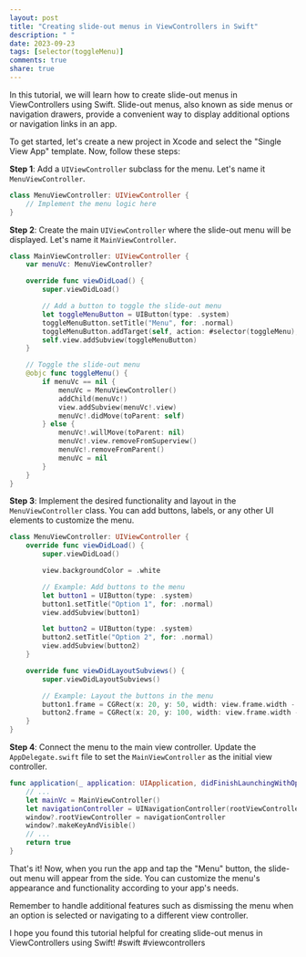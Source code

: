 ```yaml
---
layout: post
title: "Creating slide-out menus in ViewControllers in Swift"
description: " "
date: 2023-09-23
tags: [selector(toggleMenu)]
comments: true
share: true
---
```


In this tutorial, we will learn how to create slide-out menus in ViewControllers using Swift. Slide-out menus, also known as side menus or navigation drawers, provide a convenient way to display additional options or navigation links in an app.

To get started, let's create a new project in Xcode and select the "Single View App" template. Now, follow these steps:

**Step 1**: Add a `UIViewController` subclass for the menu. Let's name it `MenuViewController`.

```swift
class MenuViewController: UIViewController {
    // Implement the menu logic here
}
```

**Step 2**: Create the main `UIViewController` where the slide-out menu will be displayed. Let's name it `MainViewController`.

```swift
class MainViewController: UIViewController {
    var menuVc: MenuViewController?

    override func viewDidLoad() {
        super.viewDidLoad()

        // Add a button to toggle the slide-out menu
        let toggleMenuButton = UIButton(type: .system)
        toggleMenuButton.setTitle("Menu", for: .normal)
        toggleMenuButton.addTarget(self, action: #selector(toggleMenu), for: .touchUpInside)
        self.view.addSubview(toggleMenuButton)
    }

    // Toggle the slide-out menu
    @objc func toggleMenu() {
        if menuVc == nil {
            menuVc = MenuViewController()
            addChild(menuVc!)
            view.addSubview(menuVc!.view)
            menuVc!.didMove(toParent: self)
        } else {
            menuVc!.willMove(toParent: nil)
            menuVc!.view.removeFromSuperview()
            menuVc!.removeFromParent()
            menuVc = nil
        }
    }
}
```

**Step 3**: Implement the desired functionality and layout in the `MenuViewController` class. You can add buttons, labels, or any other UI elements to customize the menu.

```swift
class MenuViewController: UIViewController {
    override func viewDidLoad() {
        super.viewDidLoad()

        view.backgroundColor = .white

        // Example: Add buttons to the menu
        let button1 = UIButton(type: .system)
        button1.setTitle("Option 1", for: .normal)
        view.addSubview(button1)

        let button2 = UIButton(type: .system)
        button2.setTitle("Option 2", for: .normal)
        view.addSubview(button2)
    }

    override func viewDidLayoutSubviews() {
        super.viewDidLayoutSubviews()

        // Example: Layout the buttons in the menu
        button1.frame = CGRect(x: 20, y: 50, width: view.frame.width - 40, height: 40)
        button2.frame = CGRect(x: 20, y: 100, width: view.frame.width - 40, height: 40)
    }
}
```

**Step 4**: Connect the menu to the main view controller. Update the `AppDelegate.swift` file to set the `MainViewController` as the initial view controller.

```swift
func application(_ application: UIApplication, didFinishLaunchingWithOptions launchOptions: [UIApplication.LaunchOptionsKey: Any]?) -> Bool {
    // ...
    let mainVc = MainViewController()
    let navigationController = UINavigationController(rootViewController: mainVc)
    window?.rootViewController = navigationController
    window?.makeKeyAndVisible()
    // ...
    return true
}
```

That's it! Now, when you run the app and tap the "Menu" button, the slide-out menu will appear from the side. You can customize the menu's appearance and functionality according to your app's needs.

Remember to handle additional features such as dismissing the menu when an option is selected or navigating to a different view controller.

I hope you found this tutorial helpful for creating slide-out menus in ViewControllers using Swift! #swift #viewcontrollers